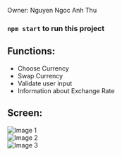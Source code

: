Owner: Nguyen Ngoc Anh Thu
### `npm start` to run this project

## Functions:
- Choose Currency
- Swap Currency
- Validate user input
- Information about Exchange Rate

## Screen:
![Image 1](https://i.ibb.co/VSXZSv3/Screenshot-2024-04-13-at-01-17-18.png)<br>
![Image 2](https://i.ibb.co/2sykQhh/Screenshot-2024-04-13-at-01-31-25.png)<br>
![Image 3](https://i.ibb.co/J2DTdSh/Screenshot-2024-04-13-at-01-32-51.png)<br>


